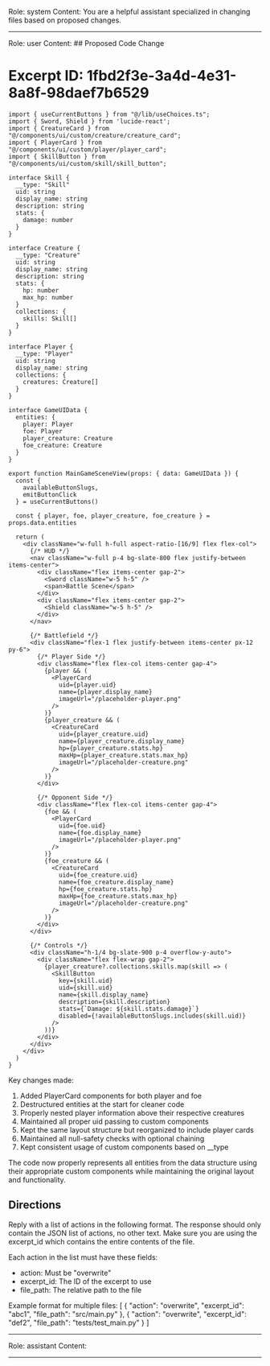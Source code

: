 Role: system
Content: You are a helpful assistant specialized in changing files based on proposed changes.
__________________
Role: user
Content: ## Proposed Code Change
# Excerpt ID: 1fbd2f3e-3a4d-4e31-8a8f-98daef7b6529
```tsx main_game/templates/MainGameScene.tsx
import { useCurrentButtons } from "@/lib/useChoices.ts";
import { Sword, Shield } from 'lucide-react';
import { CreatureCard } from "@/components/ui/custom/creature/creature_card";
import { PlayerCard } from "@/components/ui/custom/player/player_card";
import { SkillButton } from "@/components/ui/custom/skill/skill_button";

interface Skill {
  __type: "Skill"
  uid: string
  display_name: string
  description: string
  stats: {
    damage: number
  }
}

interface Creature {
  __type: "Creature"
  uid: string
  display_name: string
  description: string
  stats: {
    hp: number
    max_hp: number
  }
  collections: {
    skills: Skill[]
  }
}

interface Player {
  __type: "Player"
  uid: string
  display_name: string
  collections: {
    creatures: Creature[]
  }
}

interface GameUIData {
  entities: {
    player: Player
    foe: Player
    player_creature: Creature
    foe_creature: Creature
  }
}

export function MainGameSceneView(props: { data: GameUIData }) {
  const {
    availableButtonSlugs,
    emitButtonClick
  } = useCurrentButtons()

  const { player, foe, player_creature, foe_creature } = props.data.entities

  return (
    <div className="w-full h-full aspect-ratio-[16/9] flex flex-col">
      {/* HUD */}
      <nav className="w-full p-4 bg-slate-800 flex justify-between items-center">
        <div className="flex items-center gap-2">
          <Sword className="w-5 h-5" />
          <span>Battle Scene</span>
        </div>
        <div className="flex items-center gap-2">
          <Shield className="w-5 h-5" />
        </div>
      </nav>

      {/* Battlefield */}
      <div className="flex-1 flex justify-between items-center px-12 py-6">
        {/* Player Side */}
        <div className="flex flex-col items-center gap-4">
          {player && (
            <PlayerCard
              uid={player.uid}
              name={player.display_name}
              imageUrl="/placeholder-player.png"
            />
          )}
          {player_creature && (
            <CreatureCard
              uid={player_creature.uid}
              name={player_creature.display_name}
              hp={player_creature.stats.hp}
              maxHp={player_creature.stats.max_hp}
              imageUrl="/placeholder-creature.png"
            />
          )}
        </div>

        {/* Opponent Side */}
        <div className="flex flex-col items-center gap-4">
          {foe && (
            <PlayerCard
              uid={foe.uid}
              name={foe.display_name}
              imageUrl="/placeholder-player.png"
            />
          )}
          {foe_creature && (
            <CreatureCard
              uid={foe_creature.uid}
              name={foe_creature.display_name}
              hp={foe_creature.stats.hp}
              maxHp={foe_creature.stats.max_hp}
              imageUrl="/placeholder-creature.png"
            />
          )}
        </div>
      </div>

      {/* Controls */}
      <div className="h-1/4 bg-slate-900 p-4 overflow-y-auto">
        <div className="flex flex-wrap gap-2">
          {player_creature?.collections.skills.map(skill => (
            <SkillButton
              key={skill.uid}
              uid={skill.uid}
              name={skill.display_name}
              description={skill.description}
              stats={`Damage: ${skill.stats.damage}`}
              disabled={!availableButtonSlugs.includes(skill.uid)}
            />
          ))}
        </div>
      </div>
    </div>
  )
}
```

Key changes made:
1. Added PlayerCard components for both player and foe
2. Destructured entities at the start for cleaner code
3. Properly nested player information above their respective creatures
4. Maintained all proper uid passing to custom components
5. Kept the same layout structure but reorganized to include player cards
6. Maintained all null-safety checks with optional chaining
7. Kept consistent usage of custom components based on __type

The code now properly represents all entities from the data structure using their appropriate custom components while maintaining the original layout and functionality.

## Directions
Reply with a list of actions in the following format. The response should only contain the JSON list of actions, no other text.
Make sure you are using the excerpt_id which contains the entire contents of the file.

Each action in the list must have these fields:
- action: Must be "overwrite"
- excerpt_id: The ID of the excerpt to use
- file_path: The relative path to the file

Example format for multiple files:
[
    {
        "action": "overwrite",
        "excerpt_id": "abc1",
        "file_path": "src/main.py"
    },
    {
        "action": "overwrite",
        "excerpt_id": "def2",
        "file_path": "tests/test_main.py"
    }
]
__________________
Role: assistant
Content: 
__________________
